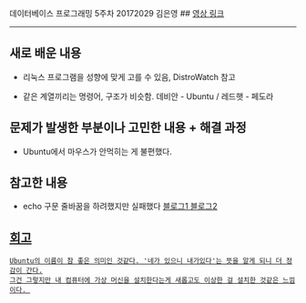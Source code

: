 데이터베이스 프로그래밍 5주차 20172029 김은영 ## <a href = https://youtu.be/nrN504a9qik> 영상 링크 </a>
* * *

## 새로 배운 내용

 * 리눅스 프로그램을 성향에 맞게 고를 수 있음, DistroWatch 참고

 * 같은 계열끼리는 명령어, 구조가 비슷함.
   데비안 - Ubuntu / 레드햇 - 페도라 




## 문제가 발생한 부분이나 고민한 내용 + 해결 과정

 * Ubuntu에서 마우스가 안먹히는 게 불편했다.
 
 
 
 
## 참고한 내용

 * echo 구문 줄바꿈을 하려했지만 실패했다
 <a href = https://blog.naver.com/redfreek2c/120116714971> 블로그1
 <a href = https://blog.naver.com/shjoo4804/221388996497> 블로그2
   



## 회고
 ```
 Ubuntu의 이름이 참 좋은 의미인 것같다. '네가 있으니 내가있다'는 뜻을 알게 되니 더 정감이 간다.
그건 그렇지만 내 컴퓨터에 가상 머신을 설치한다는게 새롭고도 이상한 걸 설치한 것같은 느낌이다. 
```

